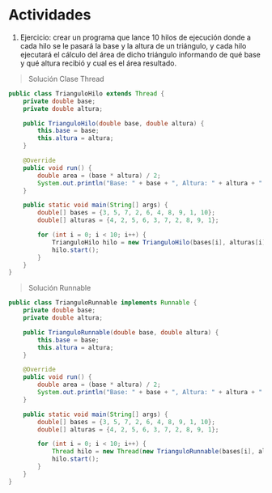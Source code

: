 # Actividades

1. Ejercicio: crear un programa que lance 10 hilos de ejecución donde a cada hilo se le pasará la base y la altura de un triángulo, y cada hilo ejecutará el cálculo del área de dicho triángulo informando de qué base y qué altura recibió y cual es el área resultado.

> Solución Clase Thread

```Java
public class TrianguloHilo extends Thread {
    private double base;
    private double altura;

    public TrianguloHilo(double base, double altura) {
        this.base = base;
        this.altura = altura;
    }

    @Override
    public void run() {
        double area = (base * altura) / 2;
        System.out.println("Base: " + base + ", Altura: " + altura + " => Área: " + area);
    }

    public static void main(String[] args) {
        double[] bases = {3, 5, 7, 2, 6, 4, 8, 9, 1, 10};
        double[] alturas = {4, 2, 5, 6, 3, 7, 2, 8, 9, 1};

        for (int i = 0; i < 10; i++) {
            TrianguloHilo hilo = new TrianguloHilo(bases[i], alturas[i]);
            hilo.start();
        }
    }
}
```

> Solución Runnable

```java
public class TrianguloRunnable implements Runnable {
    private double base;
    private double altura;

    public TrianguloRunnable(double base, double altura) {
        this.base = base;
        this.altura = altura;
    }

    @Override
    public void run() {
        double area = (base * altura) / 2;
        System.out.println("Base: " + base + ", Altura: " + altura + " => Área: " + area);
    }

    public static void main(String[] args) {
        double[] bases = {3, 5, 7, 2, 6, 4, 8, 9, 1, 10};
        double[] alturas = {4, 2, 5, 6, 3, 7, 2, 8, 9, 1};

        for (int i = 0; i < 10; i++) {
            Thread hilo = new Thread(new TrianguloRunnable(bases[i], alturas[i]));
            hilo.start();
        }
    }
}
```
